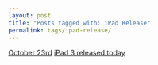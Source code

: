 ```yaml
---
layout: post
title: "Posts tagged with: iPad Release"
permalink: tags/ipad-release/
---
```

[October 23rd](/2012/10/october-23rd)
[iPad 3 released today](/2012/03/ipad-3-released-today)
